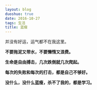 ```yaml
---
layout: blog
duoshuo: true
date: 2016-10-27
tags: 生活
title: 蓝瘦
---
```



并没有好运，运气都不在我这里。


**不要拖泥又带水，不要懒惰又浪费。**

**生命是自由搏击，几次跌倒就几次爬起。**

**每次的失败和每次的打击，都是自己不够好。**

**没什么，没什么蓝瘦，杀不了我的，都是学习。**



